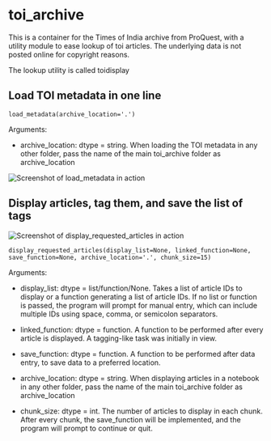 # toi_archive

This is a container for the Times of India archive from ProQuest, with a utility module to ease lookup of toi articles. The underlying data is not posted online for copyright reasons.

The lookup utility is called toidisplay

## Load TOI metadata in one line

``` load_metadata(archive_location='.') ```

Arguments:

* archive_location: dtype = string. When loading the TOI metadata in any other folder, pass the name of the main toi_archive folder as archive_location

![Screenshot of load_metadata in action](.images/load_metadata.png)

## Display articles, tag them, and save the list of tags

![Screenshot of display_requested_articles in action](.images/display_requested_articles.png)


```
display_requested_articles(display_list=None, linked_function=None, save_function=None, archive_location='.', chunk_size=15)
```

Arguments:

* display_list: dtype = list/function/None. Takes a list of article IDs to display or a function generating a list of article IDs. If no list or function is passed, the program will prompt for manual entry, which can include multiple IDs using space, comma, or semicolon separators.

* linked_function: dtype = function. A function to be performed after every article is displayed. A tagging-like task was initially in view.

* save_function: dtype = function. A function to be performed after data entry, to save data to a preferred location.

* archive_location: dtype = string. When displaying articles in a notebook in any other folder, pass the name of the main toi_archive folder as archive_location

* chunk_size: dtype = int. The number of articles to display in each chunk. After every chunk, the save_function will be implemented, and the program will prompt to continue or quit.
